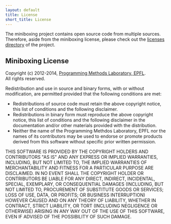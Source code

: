 ```yaml
---
layout: default
title: License
short_title: License
---
```


The miniboxing project contains open source code from multiple sources. Therefore, aside from the miniboxing license, please check out the <a href="https://github.com/miniboxing/miniboxing-plugin/tree/wip/licenses" target="_blank">licenses directory</a> of the project.

## Miniboxing License

Copyright (c) 2012-2014, <a href="http://lamp.epfl.ch" target="_blank">Programming Methods Laboratory, EPFL</a>. <br/>
All rights reserved.

Redistribution and use in source and binary forms, with or without modification, are permitted provided that the following conditions are met:

 * Redistributions of source code must retain the above copyright notice, this list of conditions and the following disclaimer.
 * Redistributions in binary form must reproduce the above copyright notice, this list of conditions and the following disclaimer in the documentation and/or other materials provided with the distribution.
 * Neither the name of the Programming Methdos Laboratory, EPFL nor the names of its contributors may be used to endorse or promote products derived from this software without specific prior written permission.

THIS SOFTWARE IS PROVIDED BY THE COPYRIGHT HOLDERS AND CONTRIBUTORS "AS IS" AND ANY EXPRESS OR IMPLIED WARRANTIES, INCLUDING, BUT NOT LIMITED TO, THE IMPLIED WARRANTIES OF MERCHANTABILITY AND FITNESS FOR A PARTICULAR PURPOSE ARE DISCLAIMED. IN NO EVENT SHALL THE COPYRIGHT HOLDER OR CONTRIBUTORS BE LIABLE FOR ANY DIRECT, INDIRECT, INCIDENTAL, SPECIAL, EXEMPLARY, OR CONSEQUENTIAL DAMAGES (INCLUDING, BUT NOT LIMITED TO, PROCUREMENT OF SUBSTITUTE GOODS OR SERVICES; LOSS OF USE, DATA, OR PROFITS; OR BUSINESS INTERRUPTION) HOWEVER CAUSED AND ON ANY THEORY OF LIABILITY, WHETHER IN CONTRACT, STRICT LIABILITY, OR TORT (INCLUDING NEGLIGENCE OR OTHERWISE) ARISING IN ANY WAY OUT OF THE USE OF THIS SOFTWARE, EVEN IF ADVISED OF THE POSSIBILITY OF SUCH DAMAGE.

